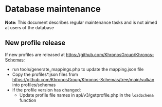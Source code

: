 # Database maintenance

**Note:** This document describes regular maintenance tasks and is not aimed at users of the database

## New profile release

If new profiles are released at https://github.com/KhronosGroup/Khronos-Schemas:
- run tools/generate_mappings.php to update the mapping.json file
- Copy the profiles*.json files from https://github.com/KhronosGroup/Khronos-Schemas/tree/main/vulkan into profiles/schemas
- If the profile version has changed:
  - Update profile file names in api/v3/getprofile.php in the `loadSchema` function